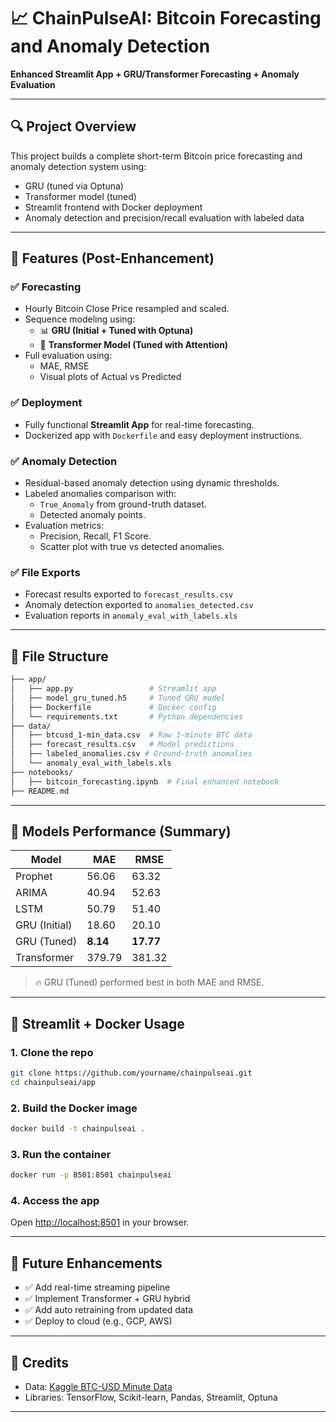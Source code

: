 # 📈 ChainPulseAI: Bitcoin Forecasting and Anomaly Detection

**Enhanced Streamlit App + GRU/Transformer Forecasting + Anomaly Evaluation**

---

## 🔍 Project Overview
This project builds a complete short-term Bitcoin price forecasting and anomaly detection system using:

- GRU (tuned via Optuna)
- Transformer model (tuned)
- Streamlit frontend with Docker deployment
- Anomaly detection and precision/recall evaluation with labeled data

---

## 🚀 Features (Post-Enhancement)

### ✅ Forecasting
- Hourly Bitcoin Close Price resampled and scaled.
- Sequence modeling using:
  - 📊 **GRU (Initial + Tuned with Optuna)**
  - 🧠 **Transformer Model (Tuned with Attention)**
- Full evaluation using:
  - MAE, RMSE
  - Visual plots of Actual vs Predicted

### ✅ Deployment
- Fully functional **Streamlit App** for real-time forecasting.
- Dockerized app with `Dockerfile` and easy deployment instructions.

### ✅ Anomaly Detection
- Residual-based anomaly detection using dynamic thresholds.
- Labeled anomalies comparison with:
  - `True_Anomaly` from ground-truth dataset.
  - Detected anomaly points.
- Evaluation metrics:
  - Precision, Recall, F1 Score.
  - Scatter plot with true vs detected anomalies.

### ✅ File Exports
- Forecast results exported to `forecast_results.csv`
- Anomaly detection exported to `anomalies_detected.csv`
- Evaluation reports in `anomaly_eval_with_labels.xls`

---

## 📂 File Structure

```bash
├── app/
│   ├── app.py                 # Streamlit app
│   ├── model_gru_tuned.h5     # Tuned GRU model
│   ├── Dockerfile             # Docker config
│   └── requirements.txt       # Python dependencies
├── data/
│   ├── btcusd_1-min_data.csv  # Raw 1-minute BTC data
│   ├── forecast_results.csv   # Model predictions
│   ├── labeled_anomalies.csv # Ground-truth anomalies
│   └── anomaly_eval_with_labels.xls
├── notebooks/
│   ├── bitcoin_forecasting.ipynb  # Final enhanced notebook
├── README.md
```

---

## 🧪 Models Performance (Summary)

| Model         | MAE     | RMSE   |
|---------------|---------|--------|
| Prophet       | 56.06   | 63.32  |
| ARIMA         | 40.94   | 52.63  |
| LSTM          | 50.79   | 51.40  |
| GRU (Initial) | 18.60   | 20.10  |
| GRU (Tuned)   | **8.14** | **17.77** |
| Transformer   | 379.79  | 381.32 |

> 🔥 GRU (Tuned) performed best in both MAE and RMSE.

---

## 🐳 Streamlit + Docker Usage

### 1. Clone the repo
```bash
git clone https://github.com/yourname/chainpulseai.git
cd chainpulseai/app
```

### 2. Build the Docker image
```bash
docker build -t chainpulseai .
```

### 3. Run the container
```bash
docker run -p 8501:8501 chainpulseai
```

### 4. Access the app
Open [http://localhost:8501](http://localhost:8501) in your browser.

---

## 🧠 Future Enhancements
- ✅ Add real-time streaming pipeline
- ✅ Implement Transformer + GRU hybrid
- ✅ Add auto retraining from updated data
- ✅ Deploy to cloud (e.g., GCP, AWS)

---

## 🙌 Credits
- Data: [Kaggle BTC-USD Minute Data](https://www.kaggle.com)
- Libraries: TensorFlow, Scikit-learn, Pandas, Streamlit, Optuna

---
